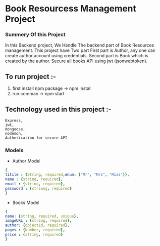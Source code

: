 # Book Resourcess Management Project

### Summery Of this Project
In this Backend project, We Handle The backend part of Book Resources management. 
This project have Two part First part is Author, any one can create author account using credentials. Second part is Book which is created by the author.
Secure all books API using jwt (jsonwebtoken).


## To run project :-
1. first install npm package -> npm install
2. run comman -> npm start

## Technology used in this project :-
    Express, 
    jwt,
    mongoose, 
    nodemon,
    Authetication for secure API

### Models

- Author Model
```yaml
{
titile : {String, required,enum: ["Mr", "Mrs", "Miss"]},
name : {string, required},
email : {string, required},
password : {strinng, required}
}
```

- Books Model
```yaml
{
name: {string, required, unique},
imageURL : {string, required},
author: {objectId, required},
pages : {Number, required},
price : {string, required}
}
